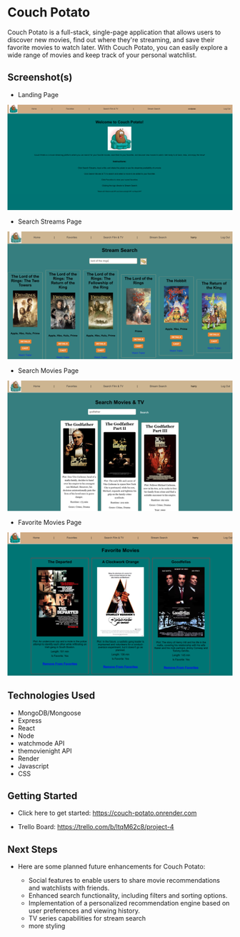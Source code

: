 # Couch Potato

Couch Potato is a full-stack, single-page application that allows users to discover new movies, find out where they're streaming, and save their favorite movies to watch later. With Couch Potato, you can easily explore a wide range of movies and keep track of your personal watchlist.

## Screenshot(s)

- Landing Page
<img src='public/homepage1.png'>

- Search Streams Page
<img src='public/stream.png'>

- Search Movies Page
<img src='public/searchmovie.png'>

- Favorite Movies Page
<img src='public/favorites.png'>

## Technologies Used

- MongoDB/Mongoose
- Express
- React
- Node
- watchmode API
- themovienight API
- Render
- Javascript 
- CSS


## Getting Started

- Click here to get started: https://couch-potato.onrender.com

- Trello Board: https://trello.com/b/ltqM62c8/project-4

## Next Steps

- Here are some planned future enhancements for Couch Potato:

    - Social features to enable users to share movie recommendations and watchlists with friends.
    - Enhanced search functionality, including filters and sorting options.
    - Implementation of a personalized recommendation engine based on user preferences and viewing history.
    - TV series capabilities for stream search
    - more styling
